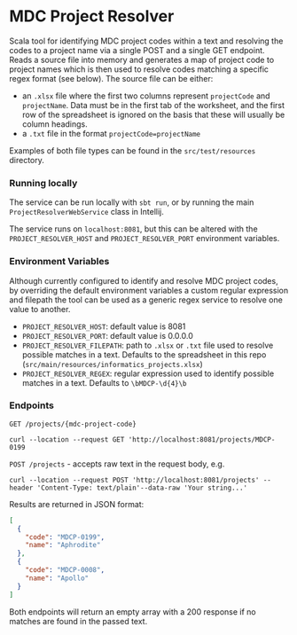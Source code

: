 # MDC Project Resolver

Scala tool for identifying MDC project codes within a text and resolving the codes to a project name via a single POST and a single GET endpoint.
Reads a source file into memory and generates a map of project code to project names which is then used to resolve codes matching a specific regex format (see below).  The source file can be either:
* an `.xlsx` file where the first two columns represent `projectCode` and `projectName`.  Data must be in the first tab of the worksheet, and the first row of the spreadsheet is ignored on the basis that these will usually be column headings. 
* a `.txt` file in the format `projectCode=projectName`

Examples of both file types can be found in the `src/test/resources` directory.

### Running locally

The service can be run locally with `sbt run`, or by running the main `ProjectResolverWebService` class in Intellij.

 The service runs on `localhost:8081`, but this can be altered with the `PROJECT_RESOLVER_HOST` and `PROJECT_RESOLVER_PORT` environment variables.

### Environment Variables

Although currently configured to identify and resolve MDC project codes, by overriding the default environment variables  a custom regular expression and filepath the tool can be used as a generic regex service to resolve one value to another.  

* `PROJECT_RESOLVER_HOST`: default value is 8081
* `PROJECT_RESOLVER_PORT`: default value is 0.0.0.0
* `PROJECT_RESOLVER_FILEPATH`: path to `.xlsx` or `.txt` file used to resolve possible matches in a text.  Defaults to the spreadsheet in this repo (`src/main/resources/informatics_projects.xlsx`) 
* `PROJECT_RESOLVER_REGEX`: regular expression used to identify possible matches in a text. Defaults to `\bMDCP-\d{4}\b`

### Endpoints

`GET /projects/{mdc-project-code}`
```curl
curl --location --request GET 'http://localhost:8081/projects/MDCP-0199
```
`POST /projects` - accepts raw text in the request body, e.g.
```curl
curl --location --request POST 'http://localhost:8081/projects' --header 'Content-Type: text/plain'--data-raw 'Your string...'
```


Results are returned in JSON format:

```json
[
  {
    "code": "MDCP-0199",
    "name": "Aphrodite"
  },
  {
    "code": "MDCP-0008",
    "name": "Apollo"
  }
]
```

Both endpoints will return an empty array with a 200 response if no matches are found in the passed text.
